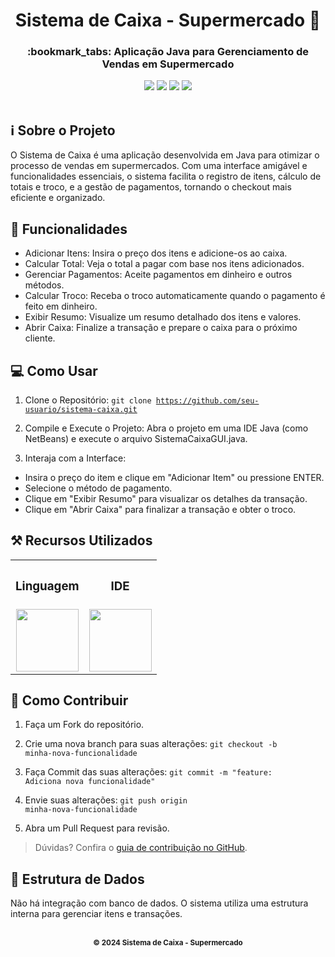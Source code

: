 <div align="center"> </div> <h1 align="center">Sistema de Caixa - Supermercado 🛒</h1> <h3 align="center">:bookmark_tabs: Aplicação Java para Gerenciamento de Vendas em Supermercado</h3> <div align="center"> <img src="https://img.shields.io/badge/Java-ED8B00?style=for-the-badge&logo=openjdk&logoColor=white" /> <img src="https://img.shields.io/github/repo-size/VitorGeovani/Sistema-de-Caixa?style=for-the-badge" /> <img src="https://img.shields.io/github/last-commit/VitorGeovani/Sistema-de-Caixa?style=for-the-badge" /> <img src="https://img.shields.io/github/forks/VitorGeovani/Sistema-de-Caixa?style=for-the-badge" /> </div> <br>

## :information_source: Sobre o Projeto
O Sistema de Caixa é uma aplicação desenvolvida em Java para otimizar o processo de vendas em supermercados. Com uma interface amigável e funcionalidades essenciais, o sistema facilita o registro de itens, cálculo de totais e troco, e a gestão de pagamentos, tornando o checkout mais eficiente e organizado.


## :pushpin: Funcionalidades
  - Adicionar Itens: Insira o preço dos itens e adicione-os ao caixa.
  - Calcular Total: Veja o total a pagar com base nos itens adicionados.
  - Gerenciar Pagamentos: Aceite pagamentos em dinheiro e outros métodos.
  - Calcular Troco: Receba o troco automaticamente quando o pagamento é feito em dinheiro.
  - Exibir Resumo: Visualize um resumo detalhado dos itens e valores.
  - Abrir Caixa: Finalize a transação e prepare o caixa para o próximo cliente.


## :computer: Como Usar
1. Clone o Repositório:
<code>git clone https://github.com/seu-usuario/sistema-caixa.git</code>
2. Compile e Execute o Projeto: Abra o projeto em uma IDE Java (como NetBeans) e execute o arquivo SistemaCaixaGUI.java.

3. Interaja com a Interface:
  - Insira o preço do item e clique em "Adicionar Item" ou pressione ENTER.
  - Selecione o método de pagamento.
  - Clique em "Exibir Resumo" para visualizar os detalhes da transação.
  - Clique em "Abrir Caixa" para finalizar a transação e obter o troco.


## ⚒ Recursos Utilizados
<table align="center"> <tr> <th><h3>Linguagem</h3></th> <th><h3>IDE</h3></th> </tr> <tr> <td align="center"> <a href="https://www.java.com/pt-BR/download/ie_manual.jsp?locale=pt_BR"> <img height="100" width="100" src="https://cdn.jsdelivr.net/gh/devicons/devicon/icons/java/java-original.svg" style="max-width:100%;"> </a> </td> <td align="center"> <a href="https://netbeans.apache.org/front/main/download/"> <img height="100" width="100" src="https://upload.wikimedia.org/wikipedia/commons/thumb/9/98/Apache_NetBeans_Logo.svg/444px-Apache_NetBeans_Logo.svg.png" style="max-width:100%;"> </a> </td> </tr> </table> 

## :memo: Como Contribuir
1. Faça um Fork do repositório.
2. Crie uma nova branch para suas alterações:
<code>git checkout -b minha-nova-funcionalidade</code>
  
3. Faça Commit das suas alterações:
<code>git commit -m "feature: Adiciona nova funcionalidade"</code>

4. Envie suas alterações:
<code>git push origin minha-nova-funcionalidade</code>

6. Abra um Pull Request para revisão.

  <blockquote><p>Dúvidas? Confira o <a rel="noopener" target="_new" href="https://github.com/firstcontributions/first-contributions">guia de contribuição no GitHub</a>.</p></blockquote>

## :memo: Estrutura de Dados
Não há integração com banco de dados. O sistema utiliza uma estrutura interna para gerenciar itens e transações.

<br>

<div align="center"> <sub><b>© 2024 Sistema de Caixa - Supermercado</b></sub> </div>
